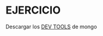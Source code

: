 # EJERCICIO
Descargar los [DEV TOOLS](https://www.mongodb.com/try/download/database-tools?tck=docs_databasetools) de mongo 
